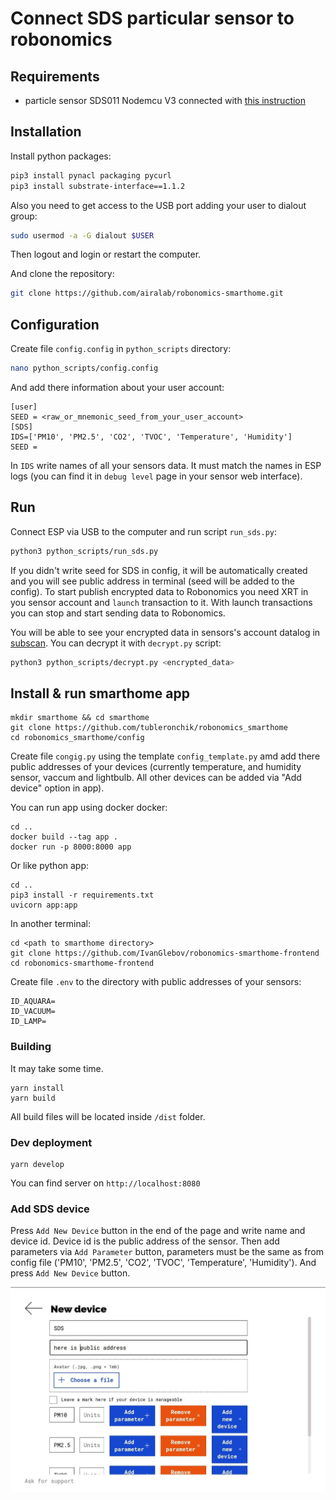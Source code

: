 # Connect SDS particular sensor to robonomics

## Requirements

- particle sensor SDS011 Nodemcu V3 connected with [this instruction](https://wiki.robonomics.network/docs/en/connect-sensor-to-robonomics/)

## Installation

Install python packages:
```bash
pip3 install pynacl packaging pycurl
pip3 install substrate-interface==1.1.2
```
Also you need to get access to the USB port adding your user to dialout group:
```bash
sudo usermod -a -G dialout $USER
```
Then logout and login or restart the computer.

And clone the repository:
```bash
git clone https://github.com/airalab/robonomics-smarthome.git
```

## Configuration

Create file `config.config` in `python_scripts` directory:
```bash
nano python_scripts/config.config
```
And add there information about your user account:
```
[user]
SEED = <raw_or_mnemonic_seed_from_your_user_account>
[SDS]
IDS=['PM10', 'PM2.5', 'CO2', 'TVOC', 'Temperature', 'Humidity']
SEED = 
```
In `IDS` write names of all your sensors data. It must match the names in ESP logs (you can find it in `debug level` page in your sensor web interface).

## Run

Connect ESP via USB to the computer and run script `run_sds.py`:
```bash
python3 python_scripts/run_sds.py
```
If you didn't write seed for SDS in config, it will be automatically created and you will see public address in terminal (seed will be added to the config). To start publish encrypted data to Robonomics you need XRT in you sensor account and `launch` transaction to it. With launch transactions you can stop and start sending data to Robonomics.

You will be able to see your encrypted data in sensors's account datalog in [subscan](https://robonomics.subscan.io/). You can decrypt it with `decrypt.py` script:
```bash
python3 python_scripts/decrypt.py <encrypted_data>
```

## Install & run smarthome app
```
mkdir smarthome && cd smarthome
git clone https://github.com/tubleronchik/robonomics_smarthome
cd robonomics_smarthome/config
```
Create file ``congig.py`` using the template ``config_template.py`` amd add there public addresses of your devices (currently temperature, and humidity sensor, vaccum and lightbulb. All other devices can be added via "Add device" option in app).

You can run app using docker docker:
```
cd ..
docker build --tag app .  
docker run -p 8000:8000 app   
```
Or like python app:
```
cd ..
pip3 install -r requirements.txt
uvicorn app:app
```
In another terminal:
```
cd <path to smarthome directory>
git clone https://github.com/IvanGlebov/robonomics-smarthome-frontend
cd robonomics-smarthome-frontend
```
Create file ``.env`` to the directory with public addresses of your sensors:
```
ID_AQUARA=
ID_VACUUM=
ID_LAMP=
```
### Building
It may take some time.
```
yarn install
yarn build
```
All build files will be located inside `/dist` folder.
### Dev deployment
```
yarn develop
```
You can find server on `http://localhost:8080`

### Add SDS device

Press `Add New Device` button in the end of the page and write name and device id. Device id is the public address of the sensor. Then add parameters via `Add Parameter` button, parameters must be the same as from config file ('PM10', 'PM2.5', 'CO2', 'TVOC', 'Temperature', 'Humidity'). And press `Add New Device` button.

 ![dapp](../media/dapp.jpg)